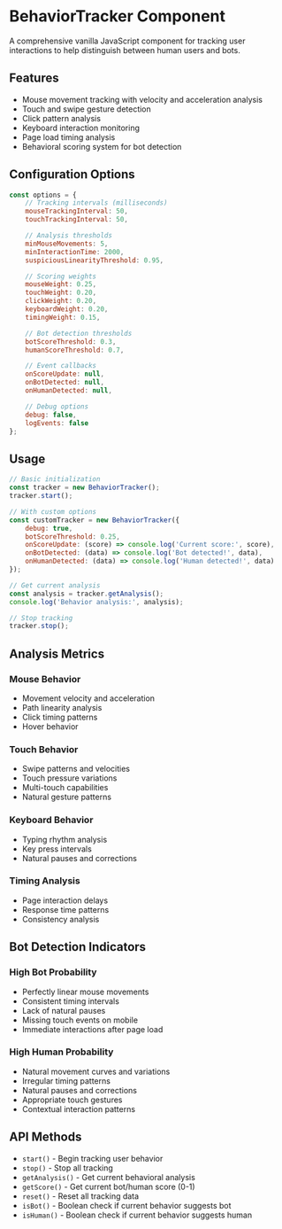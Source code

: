 # BehaviorTracker Component

A comprehensive vanilla JavaScript component for tracking user interactions to help distinguish between human users and bots.

## Features

- Mouse movement tracking with velocity and acceleration analysis
- Touch and swipe gesture detection
- Click pattern analysis
- Keyboard interaction monitoring
- Page load timing analysis
- Behavioral scoring system for bot detection

## Configuration Options

```javascript
const options = {
	// Tracking intervals (milliseconds)
	mouseTrackingInterval: 50,
	touchTrackingInterval: 50,

	// Analysis thresholds
	minMouseMovements: 5,
	minInteractionTime: 2000,
	suspiciousLinearityThreshold: 0.95,

	// Scoring weights
	mouseWeight: 0.25,
	touchWeight: 0.20,
	clickWeight: 0.20,
	keyboardWeight: 0.20,
	timingWeight: 0.15,

	// Bot detection thresholds
	botScoreThreshold: 0.3,
	humanScoreThreshold: 0.7,

	// Event callbacks
	onScoreUpdate: null,
	onBotDetected: null,
	onHumanDetected: null,

	// Debug options
	debug: false,
	logEvents: false
};
```

## Usage

```javascript
// Basic initialization
const tracker = new BehaviorTracker();
tracker.start();

// With custom options
const customTracker = new BehaviorTracker({
	debug: true,
	botScoreThreshold: 0.25,
	onScoreUpdate: (score) => console.log('Current score:', score),
	onBotDetected: (data) => console.log('Bot detected!', data),
	onHumanDetected: (data) => console.log('Human detected!', data)
});

// Get current analysis
const analysis = tracker.getAnalysis();
console.log('Behavior analysis:', analysis);

// Stop tracking
tracker.stop();
```

## Analysis Metrics

### Mouse Behavior
- Movement velocity and acceleration
- Path linearity analysis
- Click timing patterns
- Hover behavior

### Touch Behavior
- Swipe patterns and velocities
- Touch pressure variations
- Multi-touch capabilities
- Natural gesture patterns

### Keyboard Behavior
- Typing rhythm analysis
- Key press intervals
- Natural pauses and corrections

### Timing Analysis
- Page interaction delays
- Response time patterns
- Consistency analysis

## Bot Detection Indicators

### High Bot Probability
- Perfectly linear mouse movements
- Consistent timing intervals
- Lack of natural pauses
- Missing touch events on mobile
- Immediate interactions after page load

### High Human Probability
- Natural movement curves and variations
- Irregular timing patterns
- Natural pauses and corrections
- Appropriate touch gestures
- Contextual interaction patterns

## API Methods

- `start()` - Begin tracking user behavior
- `stop()` - Stop all tracking
- `getAnalysis()` - Get current behavioral analysis
- `getScore()` - Get current bot/human score (0-1)
- `reset()` - Reset all tracking data
- `isBot()` - Boolean check if current behavior suggests bot
- `isHuman()` - Boolean check if current behavior suggests human